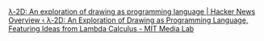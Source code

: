 
[λ-2D: An exploration of drawing as programming language | Hacker News](https://news.ycombinator.com/item?id=30932552)
[Overview ‹ λ-2D: An Exploration of Drawing as Programming Language, Featuring Ideas from Lambda Calculus - MIT Media Lab](https://www.media.mit.edu/projects/2d-an-exploration-of-drawing-as-programming-language-featuring-ideas-from-lambda-calculus/overview/)
